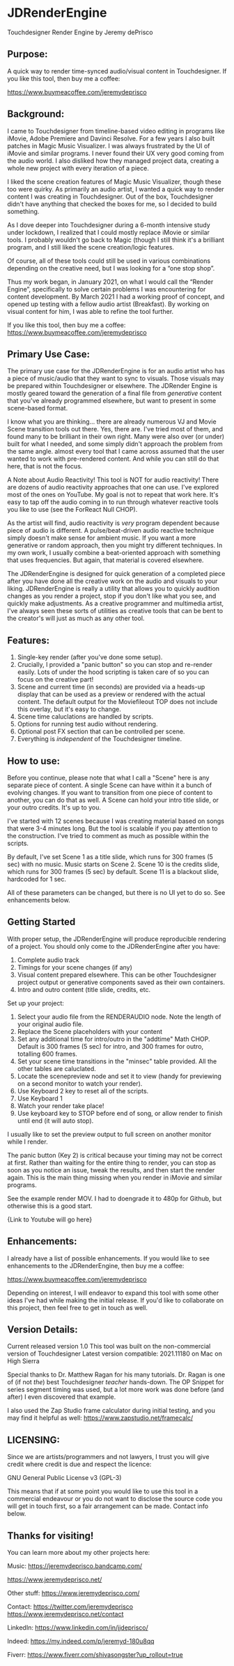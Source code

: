 # JDRenderEngine
Touchdesigner Render Engine by Jeremy dePrisco

## Purpose:

A quick way to render time-synced audio/visual content in Touchdesigner.
If you like this tool, then buy me a coffee:

https://www.buymeacoffee.com/jeremydeprisco

## Background:
	
I came to Touchdesigner from timeline-based video editing in programs like iMovie, Adobe Premiere and Davinci Resolve. For a few years I also built patches in Magic Music Visualizer. I was always frustrated by the UI of iMovie and similar programs. I never found their UX very good coming from the audio world. I also disliked how they managed project data, creating a whole new project with every iteration of a piece.

I liked the scene creation features of Magic Music Visualizer, though these too were quirky. As primarily an audio artist, I wanted a quick way to render content I was creating in Touchdesigner. Out of the box, Touchdesigner didn't have anything that checked the boxes for me, so I decided to build something.

As I dove deeper into Touchdesigner during a 6-month intensive study under lockdown, I realized that I could mostly replace iMovie or similar tools. I probably wouldn't go back to Magic (though I still think it's a brilliant program, and I still liked the scene creation/logic features.

Of course, all of these tools could still be used in various combinations depending on the creative need, but I was looking for a “one stop shop”.

Thus my work began, in January 2021, on what I would call the “Render Engine”, specifically to solve certain problems I was encountering for content development. By March 2021 I had a working proof of concept, and opened up testing with a fellow audio artist (Breakfast). By working on visual content for him, I was able to refine the tool further.

If you like this tool, then buy me a coffee:
https://www.buymeacoffee.com/jeremydeprisco

## Primary Use Case:

The primary use case for the JDRenderEngine is for an audio artist who has a piece of music/audio that they want to sync to visuals. Those visuals may be prepared within Touchdesigner or elsewhere. The JDRender Engine is mostly geared toward the generation of a final file from *generative* content that you've already programmed elsewhere, but want to present in some scene-based format.

I know what you are thinking... there are already numerous VJ and Movie Scene transition tools out there. Yes, there are. I've tried most of them, and found many to be brilliant in their own right. Many were also over (or under) built for what I needed, and some simply didn't approach the problem from the same angle. almost every tool that I came across assumed that the user wanted to work with pre-rendered content. And while you can still do that here, that is not the focus.

A Note about Audio Reactivity!
This tool is NOT for audio reactivity! There are dozens of audio reactivity approaches that one can use. I've explored most of the ones on YouTube. My goal is not to repeat that work here. It's easy to tap off the audio coming in to run through whatever reactive tools you like to use (see the ForReact Null CHOP).

As the artist will find, audio reactivity is *very* program dependent because piece of audio is different.  A pulse/beat-driven audio reactive technique simply doesn't make sense for ambient music. If you want a more generative or random approach, then you might try different techniques. In my own work, I usually combine a beat-oriented approach with something that uses frequencies. But again, that material is covered elsewhere.

The JDRenderEngine is designed for quick generation of a completed piece after you have done all the creative work on the audio and visuals to your liking.
JDRenderEngine is really a utility that allows you to quickly audition changes as you render a project, stop if you don't like what you see, and quickly make adjustments. As a creative programmer and multimedia artist, I've always seen these sorts of utilities as creative tools that can be bent to the creator's will just as much as any other tool.

## Features:

1. Single-key render (after you've done some setup).
2. Crucially, I provided a "panic button" so you can stop and re-render easily. Lots of under the hood scripting is taken care of so you can focus on the creative part!
3. Scene and current time (in seconds) are provided via a heads-up display that can be used as a preview or rendered with the actual content. The default output for the Moviefileout TOP does not include this overlay, but it's easy to change.
4. Scene time caluclations are handled by scripts.
5. Options for running test audio without rendering.
6. Optional post FX section that can be controlled per scene.
7. Everything is *independent* of the Touchdesigner timeline.

## How to use:

Before you continue, please note that what I call a "Scene" here is any separate piece of content. A single Scene can have within it a bunch of evolving changes. If you want to transition from one piece of content to another, you can do that as well. A Scene can hold your intro title slide, or your outro credits. It's up to you.

I've started with 12 scenes because I was creating material based on songs that were 3-4 minutes long. But the tool is scalable if you pay attention to the construction. I've tried to comment as much as possible within the scripts.

By default, I've set Scene 1 as a title slide, which runs for 300 frames (5 sec) with no music.
Music starts on Scene 2.
Scene 10 is the credits slide, which runs for 300 frames (5 sec) by default.
Scene 11 is a blackout slide, hardcoded for 1 sec.

All of these parameters can be changed, but there is no UI yet to do so. See enhancements below.

## Getting Started

With proper setup, the JDRenderEngine will produce reproducible rendering of a project. You should only come to the JDRenderEngine after you have:

  1. Complete audio track
  2. Timings for your scene changes (if any)
  3. Visual content prepared elsewhere. This can be other Touchdesigner project output or generative components saved as their own containers.
  4. Intro and outro content (title slide, credits, etc.
  
  Set up your project:

1. Select your audio file from the RENDERAUDIO node. Note the length of your original audio file.
2. Replace the Scene placeholders with your content
3. Set any additional time for intro/outro in the "addtime" Math CHOP. Default is 300 frames (5 sec) for intro, and 300 frames for outro, totalling 600 frames.
4. Set your scene time transitions in the "minsec" table provided. All the other tables are caluclated.
5. Locate the scenepreview node and set it to view (handy for previewing on a second monitor to watch your render).
6. Use Keyboard 2 key to reset all of the scripts.
7. Use Keyboard 1
8. Watch your render take place!
9. Use keyboard key to STOP before end of song, or allow render to finish until end (it will auto stop).

I usually like to set the preview output to full screen on another monitor while I render.

The panic button (Key 2) is critical because your timing may not be correct at first. Rather than waiting for the entire thing to render, you can stop as soon as you notice an issue, tweak the results, and then start the render again. This is the main thing missing when you render in iMovie and similar programs.

See the example render MOV. I had to doengrade it to 480p for Github, but otherwise this is a good start.

{Link to Youtube will go here}

## Enhancements:

I already have a list of possible enhancements. If you would like to see enhancements to the JDRenderEngine, then buy me a coffee:

https://www.buymeacoffee.com/jeremydeprisco

Depending on interest, I will endeavor to expand this tool with some other ideas I've had while making the initial release.
If you'd like to collaborate on this project, then feel free to get in touch as well.

## Version Details:

Current released version 1.0
This tool was built on the non-commercial version of Touchdesigner
Latest version compatible: 
2021.11180 on Mac on High Sierra

Special thanks to Dr. Matthew Ragan for his many tutorials. Dr. Ragan is one of (if not *the*) best Touchdesigner *teacher* hands-down.
The OP Snippet for series segment timing was used, but a lot more work was done before (and after) I even discovered that example.

I also used the Zap Studio frame calculator during initial testing, and you may find it helpful as well:
https://www.zapstudio.net/framecalc/

## LICENSING:
Since we are artists/programmers and not lawyers, I trust you will give credit where credit is due and respect the licence:

GNU General Public License v3 (GPL-3)

This means that if at some point you would like to use this tool in a commercial endeavour or you do not want to disclose the source code you will get in touch first, so a fair arrangement can be made. Contact info below.

## Thanks for visiting!

You can learn more about my other projects here:

Music:
https://jeremydeprisco.bandcamp.com/

https://www.jeremydeprisco.net/

Other stuff:
https://www.jeremydeprisco.com/

Contact:
https://twitter.com/jeremydeprisco
https://www.jeremydeprisco.net/contact

LinkedIn:
https://www.linkedin.com/in/jjdeprisco/

Indeed:
https://my.indeed.com/p/jeremyd-180u8qq

Fiverr:
https://www.fiverr.com/shivasongster?up_rollout=true
